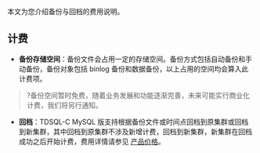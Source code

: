 
本文为您介绍备份与回档的费用说明。

## 计费
- **备份存储空间**：备份文件会占用一定的存储空间。备份方式包括自动备份和手动备份，备份对象包括 binlog 备份和数据备份，以上占用的空间均会算入此计费项。
>?备份空间暂时免费，随着业务发展和功能逐渐完善，未来可能实行商业化计费，我们将另行通知。
- **回档**：TDSQL-C MySQL 版支持根据备份文件或时间点回档到原集群或回档到新集群，其中回档到原集群不涉及新增计费，回档到新集群，新集群在回档成功之后开始计费，费用详情请参见 [产品价格](https://intl.cloud.tencent.com/document/product/1098/48406)。
